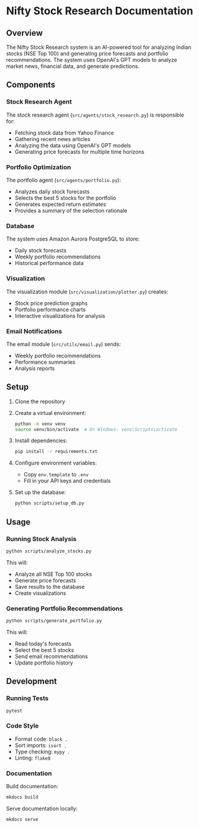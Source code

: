 # Nifty Stock Research Documentation

## Overview

The Nifty Stock Research system is an AI-powered tool for analyzing Indian stocks (NSE Top 100) and generating price forecasts and portfolio recommendations. The system uses OpenAI's GPT models to analyze market news, financial data, and generate predictions.

## Components

### Stock Research Agent

The stock research agent (`src/agents/stock_research.py`) is responsible for:

- Fetching stock data from Yahoo Finance
- Gathering recent news articles
- Analyzing the data using OpenAI's GPT models
- Generating price forecasts for multiple time horizons

### Portfolio Optimization

The portfolio agent (`src/agents/portfolio.py`):

- Analyzes daily stock forecasts
- Selects the best 5 stocks for the portfolio
- Generates expected return estimates
- Provides a summary of the selection rationale

### Database

The system uses Amazon Aurora PostgreSQL to store:

- Daily stock forecasts
- Weekly portfolio recommendations
- Historical performance data

### Visualization

The visualization module (`src/visualization/plotter.py`) creates:

- Stock price prediction graphs
- Portfolio performance charts
- Interactive visualizations for analysis

### Email Notifications

The email module (`src/utils/email.py`) sends:

- Weekly portfolio recommendations
- Performance summaries
- Analysis reports

## Setup

1. Clone the repository
2. Create a virtual environment:
   ```bash
   python -m venv venv
   source venv/bin/activate  # On Windows: venv\Scripts\activate
   ```

3. Install dependencies:
   ```bash
   pip install -r requirements.txt
   ```

4. Configure environment variables:
   - Copy `env.template` to `.env`
   - Fill in your API keys and credentials

5. Set up the database:
   ```bash
   python scripts/setup_db.py
   ```

## Usage

### Running Stock Analysis

```bash
python scripts/analyze_stocks.py
```

This will:
- Analyze all NSE Top 100 stocks
- Generate price forecasts
- Save results to the database
- Create visualizations

### Generating Portfolio Recommendations

```bash
python scripts/generate_portfolio.py
```

This will:
- Read today's forecasts
- Select the best 5 stocks
- Send email recommendations
- Update portfolio history

## Development

### Running Tests

```bash
pytest
```

### Code Style

- Format code: `black .`
- Sort imports: `isort .`
- Type checking: `mypy .`
- Linting: `flake8`

### Documentation

Build documentation:
```bash
mkdocs build
```

Serve documentation locally:
```bash
mkdocs serve
``` 